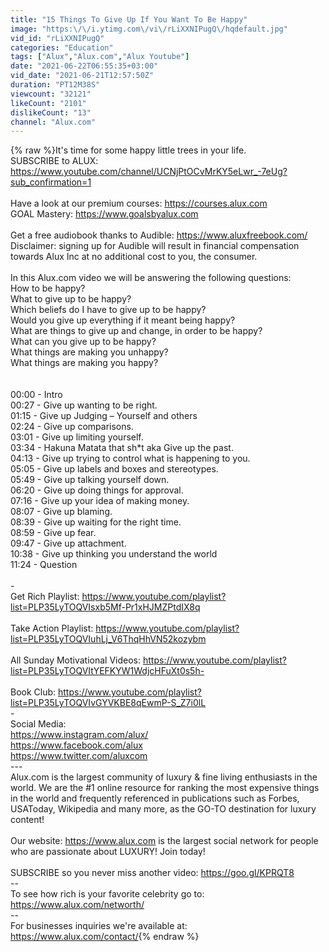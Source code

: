 ```yaml
---
title: "15 Things To Give Up If You Want To Be Happy"
image: "https:\/\/i.ytimg.com\/vi\/rLiXXNIPugQ\/hqdefault.jpg"
vid_id: "rLiXXNIPugQ"
categories: "Education"
tags: ["Alux","Alux.com","Alux Youtube"]
date: "2021-06-22T06:55:35+03:00"
vid_date: "2021-06-21T12:57:50Z"
duration: "PT12M38S"
viewcount: "32121"
likeCount: "2101"
dislikeCount: "13"
channel: "Alux.com"
---
```

{% raw %}It's time for some happy little trees in your life. <br />SUBSCRIBE to ALUX: <a rel="nofollow" target="blank" href="https://www.youtube.com/channel/UCNjPtOCvMrKY5eLwr_-7eUg?sub_confirmation=1">https://www.youtube.com/channel/UCNjPtOCvMrKY5eLwr_-7eUg?sub_confirmation=1</a><br /><br />Have a look at our premium courses: <a rel="nofollow" target="blank" href="https://courses.alux.com">https://courses.alux.com</a><br />GOAL Mastery: <a rel="nofollow" target="blank" href="https://www.goalsbyalux.com">https://www.goalsbyalux.com</a><br /><br />Get a free audiobook thanks to Audible: <a rel="nofollow" target="blank" href="https://www.aluxfreebook.com/">https://www.aluxfreebook.com/</a><br />Disclaimer: signing up for Audible will result in financial compensation towards Alux Inc at no additional cost to you, the consumer.<br /><br />In this Alux.com video we will be answering the following questions:<br />How to be happy?<br />What to give up to be happy?<br />Which beliefs do I have to give up to be happy?<br />Would you give up everything if it meant being happy?<br />What are things to give up and change, in order to be happy?<br />What can you give up to be happy?<br />What things are making you unhappy?<br />What things are making you happy?<br /><br /><br />00:00 - Intro<br />00:27 - Give up wanting to be right.<br />01:15 - Give up Judging – Yourself and others<br />02:24 - Give up comparisons.<br />03:01 - Give up limiting yourself.<br />03:34 - Hakuna Matata that sh*t aka Give up the past.<br />04:13 - Give up trying to control what is happening to you.<br />05:05 - Give up labels and boxes and stereotypes.<br />05:49 - Give up talking yourself down.<br />06:20 - Give up doing things for approval.<br />07:16 - Give up your idea of making money.<br />08:07 - Give up blaming.<br />08:39 - Give up waiting for the right time.<br />08:59 - Give up fear.<br />09:47 - Give up attachment.<br />10:38 - Give up thinking you understand the world<br />11:24 - Question<br /><br />-<br />Get Rich Playlist: <a rel="nofollow" target="blank" href="https://www.youtube.com/playlist?list=PLP35LyTOQVIsxb5Mf-Pr1xHJMZPtdIX8q">https://www.youtube.com/playlist?list=PLP35LyTOQVIsxb5Mf-Pr1xHJMZPtdIX8q</a><br /><br />Take Action Playlist: <a rel="nofollow" target="blank" href="https://www.youtube.com/playlist?list=PLP35LyTOQVIuhLj_V6ThqHhVN52kozybm">https://www.youtube.com/playlist?list=PLP35LyTOQVIuhLj_V6ThqHhVN52kozybm</a><br /><br />All Sunday Motivational Videos: <a rel="nofollow" target="blank" href="https://www.youtube.com/playlist?list=PLP35LyTOQVItYEFKYW1WdjcHFuXt0s5h-">https://www.youtube.com/playlist?list=PLP35LyTOQVItYEFKYW1WdjcHFuXt0s5h-</a><br /><br />Book Club: <a rel="nofollow" target="blank" href="https://www.youtube.com/playlist?list=PLP35LyTOQVIvGYVKBE8qEwmP-S_Z7i0lL">https://www.youtube.com/playlist?list=PLP35LyTOQVIvGYVKBE8qEwmP-S_Z7i0lL</a><br />-<br />Social Media:<br /><a rel="nofollow" target="blank" href="https://www.instagram.com/alux/">https://www.instagram.com/alux/</a><br /><a rel="nofollow" target="blank" href="https://www.facebook.com/alux">https://www.facebook.com/alux</a><br /><a rel="nofollow" target="blank" href="https://www.twitter.com/aluxcom">https://www.twitter.com/aluxcom</a><br />---<br />Alux.com is the largest community of luxury &amp; fine living enthusiasts in the world. We are the #1 online resource for ranking the most expensive things in the world and frequently referenced in publications such as Forbes, USAToday, Wikipedia and many more, as the GO-TO destination for luxury content!<br /><br />Our website: <a rel="nofollow" target="blank" href="https://www.alux.com">https://www.alux.com</a> is the largest social network for people who are passionate about LUXURY! Join today!<br /><br />SUBSCRIBE so you never miss another video: <a rel="nofollow" target="blank" href="https://goo.gl/KPRQT8">https://goo.gl/KPRQT8</a><br />--<br />To see how rich is your favorite celebrity go to: <a rel="nofollow" target="blank" href="https://www.alux.com/networth/">https://www.alux.com/networth/</a><br />--<br />For businesses inquiries we're available at:<br /><a rel="nofollow" target="blank" href="https://www.alux.com/contact/">https://www.alux.com/contact/</a>{% endraw %}

